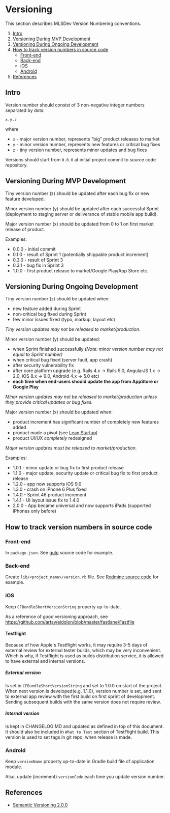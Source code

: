 # Versioning

This section describes MLSDev Version Numbering conventions.

1. [Intro](#intro)
1. [Versioning During MVP Development](#versioning-during-mvp-development)
1. [Versioning During Ongoing Development](#versioning-during-ongoing-development)
1. [How to track version numbers in source code](#how-to-track-version-numbers-in-source-code)
    * [Front-end](#front-end)
    * [Back-end](#back-end)
    * [iOS](#ios)
    * [Android](#android)
1. [References](#references)


## Intro

Version number should consist of 3 non-negative integer numbers separated by dots:

```
x.y.z
```

where
* ```x``` - major version number, represents "big" product releases to market
* ```y``` - minor version number, represents new features or critical bug fixes
* ```z``` - tiny version number, represents minor updates and bug fixes

Versions should start from ```0.0.0``` at initial project commit to source code repository.


## Versioning During MVP Development

Tiny version number (z) should be updated after each bug fix or new feature developed.

Minor version number (y) should be updated after each successful Sprint (deployment to staging server or deliverance of stable mobile app build).

Major version number (x) should be updated from 0 to 1 on first market release of product.

Examples:

* 0.0.0 - initial commit
* 0.1.0 - result of Sprint 1 (potentially shippable product increment)
* 0.3.0 - result of Sprint 3
* 0.3.1 - bug fix in Sprint 3
* 1.0.0 - first product release to market/Google Play/App Store etc.


## Versioning During Ongoing Development

Tiny version number (z) should be updated when:
* new feature added during Sprint
* non-critical bug fixed during Sprint
* few minor issues fixed (typo, markup, layout etc)

_Tiny version updates may not be released to market/production._

Minor version number (y) should be updated:
* when Sprint finished successfully _(Note: minor version number may not equal to Sprint number)_
* when critical bug fixed (server fault, app crash)
* after security vulnerability fix
* after core platform upgrade (e.g. Rails 4.x -> Rails 5.0, AngularJS 1.x -> 2.0, iOS 8.x -> 9.0, Android 4.x -> 5.0 etc)
* **each time when end-users should update the app from AppStore or Google Play**

_Minor version updates may not be released to market/production unless they provide critical updates or bug fixes._

Major version number (x) should be updated when:
* product increment has significant number of completely new features added
* product made a pivot (see [Lean Startup](https://en.wikipedia.org/wiki/Lean_startup))
* product UI/UX _completely_ redesigned

_Major version updates must be released to market/production._

Examples:

* 1.0.1 - minor update or bug fix to first product release
* 1.1.0 - major update, security update or critical bug fix to first product release
* 1.2.0 - app now supports iOS 9.0
* 1.3.0 - crash on iPhone 6 Plus fixed
* 1.4.0 - Sprint 46 product increment 
* 1.4.1 - UI layout issue fix to 1.4.0
* 2.0.0 - App became universal and now supports iPads (supported iPhones only before)


## How to track version numbers in source code

### Front-end

In ```package.json```. See [gulp](https://github.com/gulpjs/gulp/blob/master/package.json) source code for example.


### Back-end

Create ```lib/<project_name>/version.rb``` file. See [Redmine source code](https://github.com/redmine/redmine/blob/master/lib/redmine/version.rb) for example.


### iOS

Keep `CFBundleShortVersionString` property up-to-date.

As a reference of good versioning approach, see https://github.com/artsy/eidolon/blob/master/fastlane/Fastfile

#### Testflight

Because of how Apple's Testflight works, it may require 3-5 days of external review for external tester builds, which may be very inconvenient. Which is why, if Testflight is used as builds distribution service, it is allowed to have external and internal versions. 

##### External version

Is set in ```CFBundleShortVersionString``` and set to 1.0.0 on start of the project. When next version is developed(e.g. 1.1.0), version number is set, and sent to external app review with the first build on first sprint of development. Sending subsequent builds with the same version does not require review.

##### Internal version

Is kept in CHANGELOG.MD and updated as defined in top of this document. It should also be included in `What to Test` section of TestFlight build. This version is used to set tags in git repo, when release is made.


### Android

Keep ```versionName``` property up-to-date in Gradle build file of application module. 

Also, update (increment) ```versionCode``` each time you update version number.


## References

* [Semantic Versioning 2.0.0](http://semver.org/)
